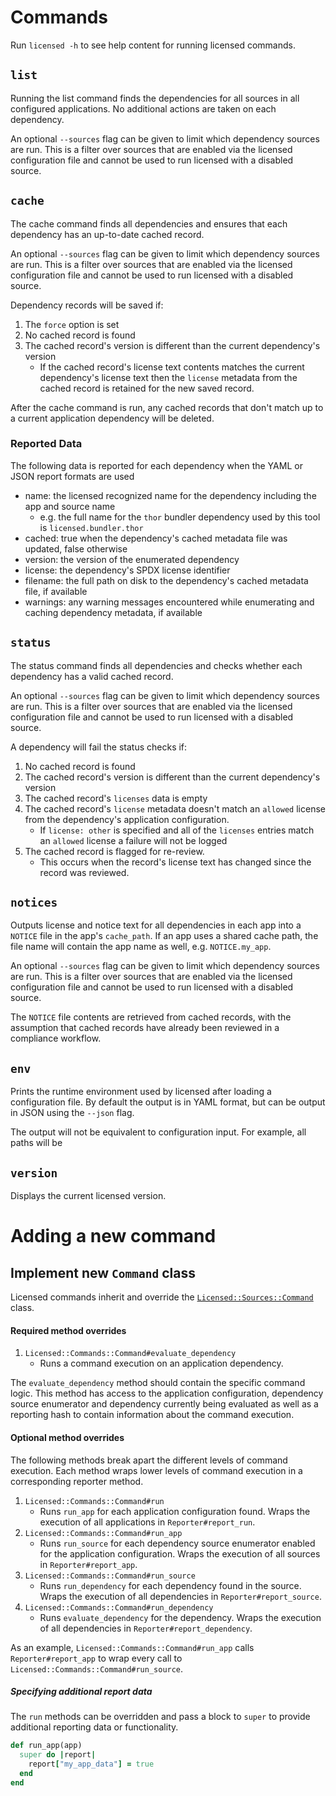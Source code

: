 # Commands

Run `licensed -h` to see help content for running licensed commands.

## `list`

Running the list command finds the dependencies for all sources in all configured applications.  No additional actions are taken on each dependency.

An optional `--sources` flag can be given to limit which dependency sources are run.  This is a filter over sources that are enabled via the licensed configuration file and cannot be used to run licensed with a disabled source.

## `cache`

The cache command finds all dependencies and ensures that each dependency has an up-to-date cached record.

An optional `--sources` flag can be given to limit which dependency sources are run.  This is a filter over sources that are enabled via the licensed configuration file and cannot be used to run licensed with a disabled source.

Dependency records will be saved if:
1. The `force` option is set
2. No cached record is found
3. The cached record's version is different than the current dependency's version
   - If the cached record's license text contents matches the current dependency's license text then the `license` metadata from the cached record is retained for the new saved record.

After the cache command is run, any cached records that don't match up to a current application dependency will be deleted.

### Reported Data

The following data is reported for each dependency when the YAML or JSON report formats are used

- name: the licensed recognized name for the dependency including the app and source name
   - e.g. the full name for the `thor` bundler dependency used by this tool is `licensed.bundler.thor`
- cached: true when the dependency's cached metadata file was updated, false otherwise
- version: the version of the enumerated dependency
- license: the dependency's SPDX license identifier
- filename: the full path on disk to the dependency's cached metadata file, if available
- warnings: any warning messages encountered while enumerating and caching dependency metadata, if available

## `status`

The status command finds all dependencies and checks whether each dependency has a valid cached record.

An optional `--sources` flag can be given to limit which dependency sources are run.  This is a filter over sources that are enabled via the licensed configuration file and cannot be used to run licensed with a disabled source.

A dependency will fail the status checks if:
1. No cached record is found
2. The cached record's version is different than the current dependency's version
3. The cached record's `licenses` data is empty
4. The cached record's `license` metadata doesn't match an `allowed` license from the dependency's application configuration.
   - If `license: other` is specified and all of the `licenses` entries match an `allowed` license a failure will not be logged
5. The cached record is flagged for re-review.
   - This occurs when the record's license text has changed since the record was reviewed.

## `notices`

Outputs license and notice text for all dependencies in each app into a `NOTICE` file in the app's `cache_path`.  If an app uses a shared cache path, the file name will contain the app name as well, e.g. `NOTICE.my_app`.

An optional `--sources` flag can be given to limit which dependency sources are run.  This is a filter over sources that are enabled via the licensed configuration file and cannot be used to run licensed with a disabled source.

The `NOTICE` file contents are retrieved from cached records, with the assumption that cached records have already been reviewed in a compliance workflow.

## `env`

Prints the runtime environment used by licensed after loading a configuration file.  By default the output is in YAML format, but can be output in JSON using the `--json` flag.

The output will not be equivalent to configuration input.  For example, all paths will be

## `version`

Displays the current licensed version.

# Adding a new command

## Implement new `Command` class

Licensed commands inherit and override the [`Licensed::Sources::Command`](../lib/licensed/commands/command.rb) class.

#### Required method overrides
1. `Licensed::Commands::Command#evaluate_dependency`
   - Runs a command execution on an application dependency.

The `evaluate_dependency` method should contain the specific command logic.  This method has access to the application configuration, dependency source enumerator and dependency currently being evaluated as well as a reporting hash to contain information about the command execution.

#### Optional method overrides

The following methods break apart the different levels of command execution.  Each method wraps lower levels of command execution in a corresponding reporter method.

1. `Licensed::Commands::Command#run`
   - Runs `run_app` for each application configuration found.  Wraps the execution of all applications in `Reporter#report_run`.
2. `Licensed::Commands::Command#run_app`
   - Runs `run_source` for each dependency source enumerator enabled for the application configuration.  Wraps the execution of all sources in `Reporter#report_app`.
3. `Licensed::Commands::Command#run_source`
   - Runs `run_dependency` for each dependency found in the source.  Wraps the execution of all dependencies in `Reporter#report_source`.
4. `Licensed::Commands::Command#run_dependency`
   - Runs `evaluate_dependency` for the dependency.  Wraps the execution of all dependencies in `Reporter#report_dependency`.

As an example, `Licensed::Commands::Command#run_app` calls `Reporter#report_app` to wrap every call to `Licensed::Commands::Command#run_source`.

##### Specifying additional report data

The `run` methods can be overridden and pass a block to `super` to provide additional reporting data or functionality.

```ruby
def run_app(app)
  super do |report|
    report["my_app_data"] = true
  end
end
```
